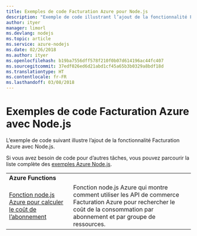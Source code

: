 ```yaml
---
title: Exemples de code Facturation Azure pour Node.js
description: "Exemple de code illustrant l’ajout de la fonctionnalité Facturation Azure avec Node.js."
author: ityer
manager: limorl
ms.devlang: nodejs
ms.topic: article
ms.service: azure-nodejs
ms.date: 02/26/2018
ms.author: ityer
ms.openlocfilehash: b19ba7556dff578f210f0b07d614196ac44fc407
ms.sourcegitcommit: 37edf026ed6d21abd1cf45a65b3b0329a8bdf18d
ms.translationtype: HT
ms.contentlocale: fr-FR
ms.lasthandoff: 03/08/2018
---
```

# <a name="azure-billing-with-nodejs-code-samples"></a>Exemples de code Facturation Azure avec Node.js

L’exemple de code suivant illustre l’ajout de la fonctionnalité Facturation Azure avec Node.js.

Si vous avez besoin de code pour d’autres tâches, vous pouvez parcourir la liste complète des [exemples Azure Node.js](https://azure.microsoft.com/resources/samples/?term=nodejs).

| | |
|---|---|
| **Azure Functions** ||
| [Fonction node.js Azure pour calculer le coût de l’abonnement](https://azure.microsoft.com/resources/samples/consumption-cost-node/) | Fonction node.js Azure qui montre comment utiliser les API de commerce Facturation Azure pour rechercher le coût de la consommation par abonnement et par groupe de ressources. |
